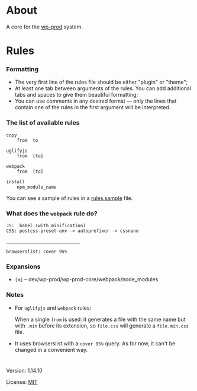 # About

A core for the [wp-prod](https://github.com/vladlu/wp-prod/) system. 

# Rules

### Formatting

- The very first line of the rules file should be either "plugin" or "theme";
- At least one tab between arguments of the rules. You can add additional tabs and spaces to give them beautiful formatting;
- You can use comments in any desired format — only the lines that contain one of the rules in the first argument will be interpreted.

### The list of available rules
```
copy
    from  to

uglifyjs
    from  [to]

webpack
    from  [to]

install
    npm_module_name
```
You can see a sample of rules in a [rules.sample](https://github.com/vladlu/wp-prod-core/blob/master/rules.sample) file.

### What does the `webpack` rule do?
```
JS:  babel (with minification)
CSS: postcss-preset-env -> autoprefixer -> cssnano

____________________________

browserslist: cover 95%
```
### Expansions

* `[m]` – dev/wp-prod/wp-prod-core/webpack/node_modules

### Notes

  - For `uglifyjs` and `webpack` rules:   

    When a single `from` is used: it generates a file 
    with the same name but with `.min` before its extension,
    so `file.css` will generate a `file.min.css` file.
    
  - It uses browserslist with a `cover 95%` query. As for now, it can't
    be changed in a convenient way.

#

Version: 1.14.10

License: [MIT](https://github.com/vladlu/wp-prod-core/blob/master/LICENSE)
